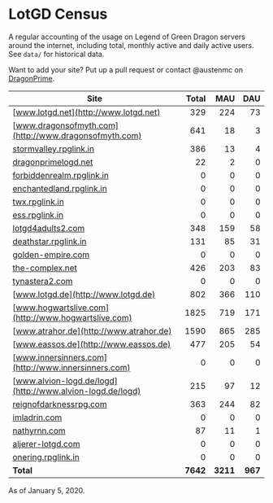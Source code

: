 # LotGD Census
A regular accounting of the usage on Legend of Green Dragon servers around the internet, including total, monthly active and daily active users. See `data/` for historical data.

Want to add your site? Put up a pull request or contact @austenmc on [DragonPrime](http://dragonprime.net).


Site | Total | MAU | DAU
--- | ---:| ---:| ---:
[www.lotgd.net](http://www.lotgd.net)|329|224|73
[www.dragonsofmyth.com](http://www.dragonsofmyth.com)|641|18|3
[stormvalley.rpglink.in](http://stormvalley.rpglink.in)|386|13|4
[dragonprimelogd.net](http://dragonprimelogd.net)|22|2|0
[forbiddenrealm.rpglink.in](http://forbiddenrealm.rpglink.in)|0|0|0
[enchantedland.rpglink.in](http://enchantedland.rpglink.in)|0|0|0
[twx.rpglink.in](http://twx.rpglink.in)|0|0|0
[ess.rpglink.in](http://ess.rpglink.in)|0|0|0
[lotgd4adults2.com](http://lotgd4adults2.com)|348|159|58
[deathstar.rpglink.in](http://deathstar.rpglink.in)|131|85|31
[golden-empire.com](http://golden-empire.com)|0|0|0
[the-complex.net](http://the-complex.net)|426|203|83
[tynastera2.com](http://tynastera2.com)|0|0|0
[www.lotgd.de](http://www.lotgd.de)|802|366|110
[www.hogwartslive.com](http://www.hogwartslive.com)|1825|719|171
[www.atrahor.de](http://www.atrahor.de)|1590|865|285
[www.eassos.de](http://www.eassos.de)|477|205|54
[www.innersinners.com](http://www.innersinners.com)|0|0|0
[www.alvion-logd.de/logd](http://www.alvion-logd.de/logd)|215|97|12
[reignofdarknessrpg.com](http://reignofdarknessrpg.com)|363|244|82
[imladrin.com](http://imladrin.com)|0|0|0
[nathyrnn.com](http://nathyrnn.com)|87|11|1
[aljerer-lotgd.com](http://aljerer-lotgd.com)|0|0|0
[onering.rpglink.in](http://onering.rpglink.in)|0|0|0
**Total**|**7642**|**3211**|**967**

As of January 5, 2020.
